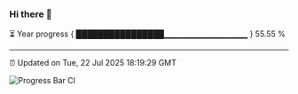 ### Hi there 👋

⏳ Year progress { ████████████████▁▁▁▁▁▁▁▁▁▁▁▁▁▁ } 55.55 %

---

⏰ Updated on Tue, 22 Jul 2025 18:19:29 GMT

![Progress Bar CI](https://github.com/code-lakshay/GitHub-Actions-Demo/workflows/Progress%20Bar%20CI/badge.svg)
